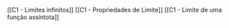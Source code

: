 [[C1 - Limites infinitos]]
[[C1 - Propriedades de Limite]]
[[C1 - Limite de uma função assíntota]]

